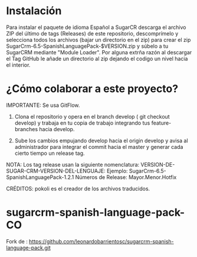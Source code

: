 # Instalación

Para instalar el paquete de idioma Español a SugarCR descarga el archivo ZIP del último de tags (Releases) de este repositorio, descomprímelo y selecciona todos los archivos (bajar un directorio en el zip) para crear el zip SugarCrm-6.5-SpanishLanguagePack-$VERSION.zip y súbelo a tu SugarCRM mediante "Module Loader". Por alguna extrña razón al descargar el Tag GitHub le añade un directorio al zip dejando el codigo un nivel hacia el interior.

# ¿Cómo colaborar a este proyecto?

IMPORTANTE: Se usa GitFlow.

1. Clona el repositorio y opera en el branch develop ( git checkout develop) y trabaja en tu copia de trabajo integrando tus feature-branches hacia develop.

2. Sube los cambios empujando develop hacia el origin develop y avisa al administrador para integrar el commit hacia el master y generar cada cierto tiempo un release tag.

NOTA: Los tag release usan la siguiente nomenclatura: VERSION-DE-SUGAR-CRM-VERSION-DEL-LENGUAJE: Ejemplo: SugarCrm-6.5-SpanishLanguagePack-1.2.1     Números de Release: Mayor.Menor.Hotfix

CRÉDITOS: pokoli es el creador de los archivos traducidos.

# sugarcrm-spanish-language-pack-CO
Fork de : https://github.com/leonardobarrientosc/sugarcrm-spanish-language-pack.git

